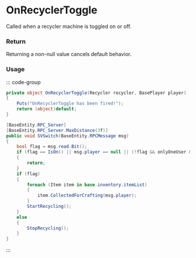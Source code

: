 # OnRecyclerToggle
<Badge type="info" text="Entity"/><Badge type="danger" text="Carbon Compatible"/><Badge type="warning" text="Oxide Compatible"/>
Called when a recycler machine is toggled on or off.

### Return
Returning a non-null value cancels default behavior.

### Usage
::: code-group
```csharp [Example]
private object OnRecyclerToggle(Recycler recycler, BasePlayer player)
{
	Puts("OnRecyclerToggle has been fired!");
	return (object)default;
}
```
```csharp [Source — Assembly-CSharp @ Recycler]
[BaseEntity.RPC_Server]
[BaseEntity.RPC_Server.MaxDistance(3f)]
public void SVSwitch(BaseEntity.RPCMessage msg)
{
	bool flag = msg.read.Bit();
	if (flag == IsOn() || msg.player == null || (!flag && onlyOneUser && msg.player.inventory.loot.entitySource != this) || (flag && !HasRecyclable()))
	{
		return;
	}
	if (flag)
	{
		foreach (Item item in base.inventory.itemList)
		{
			item.CollectedForCrafting(msg.player);
		}
		StartRecycling();
	}
	else
	{
		StopRecycling();
	}
}

```
:::
